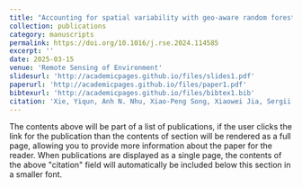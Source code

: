 ```yaml
---
title: "Accounting for spatial variability with geo-aware random forest: A case study for US major crop mapping"
collection: publications
category: manuscripts
permalink: https://doi.org/10.1016/j.rse.2024.114585
excerpt: ''
date: 2025-03-15
venue: 'Remote Sensing of Environment'
slidesurl: 'http://academicpages.github.io/files/slides1.pdf'
paperurl: 'http://academicpages.github.io/files/paper1.pdf'
bibtexurl: 'http://academicpages.github.io/files/bibtex1.bib'
citation: 'Xie, Yiqun, Anh N. Nhu, Xiao-Peng Song, Xiaowei Jia, Sergii Skakun, Haijun Li, and Zhihao Wang. "Accounting for spatial variability with geo-aware random forest: A case study for US major crop mapping." Remote Sensing of Environment 319 (2025): 114585.'
---
```

The contents above will be part of a list of publications, if the user clicks the link for the publication than the contents of section will be rendered as a full page, allowing you to provide more information about the paper for the reader. When publications are displayed as a single page, the contents of the above "citation" field will automatically be included below this section in a smaller font.
